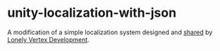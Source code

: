 # unity-localization-with-json
A modification of a simple localization system designed and [shared](https://medium.com/lonely-vertex-development/translating-a-unity-game-51de1aae015b) by [Lonely Vertex Development](https://lonelyvertex.com/).
